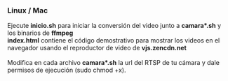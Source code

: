 <h3>Linux / Mac</h3>
Ejecute <b>inicio.sh</b> para iniciar la conversión del video junto a <b>camara*.sh</b> y los binarios de <b>ffmpeg</b>
<br>
<b>index.html</b> contiene el código demostrativo para mostrar los videos en el navegador usando el reproductor de video de <b>vjs.zencdn.net</b>
<br><br>
Modifica en cada archivo <b>camara*.sh</b> la url del RTSP de tu cámara y dale permisos de ejecución (sudo chmod +x).